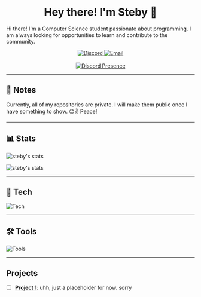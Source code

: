 <div align="center">
    <h1> Hey there! I'm Steby 👋</h1>
</div>

<p>Hi there! I'm a Computer Science student passionate about programming. I am always looking for opportunities to learn and contribute to the community.</p>
<div align="center">
    <a href="https://discord.com/users/688997978391969873">
        <img src="https://img.shields.io/badge/Discord-7289DA?style=for-the-badge&logo=discord&logoColor=white&style=flat_square" alt="Discord">
    </a>
    <a href="mailto:sanaeesan12@gmail.com">
        <img src="https://img.shields.io/badge/Email-Contact%20Me-4285F4?style=for-the-badge&logo=gmail&logoColor=white&style=flat_square" alt="Email">
    </a>
</div>
<br>

<div align="center">
    <a href="https://discord.com/users/688997978391969873">
        <img src="https://lanyard.cnrad.dev/api/688997978391969873?theme=light&showDisplayName=true&bg=c5edde&animate=true" alt="Discord Presence">
    </a>
</div>

---

## 📌 Notes

Currently, all of my repositories are private. I will make them public once I have something to show. 😊✌️ Peace! 

---
## 📊 Stats
![steby's stats](https://github-readme-stats.vercel.app/api?username=steby-san&show_icons=true&theme=radical)

![steby's stats](https://github-readme-stats.vercel.app/api/top-langs/?username=steby-san&theme=tokyonight&layout=compact)

---
## 🚀 Tech

![Tech](https://skillicons.dev/icons?i=c,cpp,cs,python,java,javascript,html,css,react,vite,next,typescript,tailwind&c=4&bg=1&size=100)

---

## 🛠️ Tools

![Tools](https://skillicons.dev/icons?i=vscode,git,github,anaconda,redis,postgres&c=4&bg=1&size=100)

---
## Projects

- [ ] **[Project 1](Air)**: uhh, just a placeholder for now. sorry